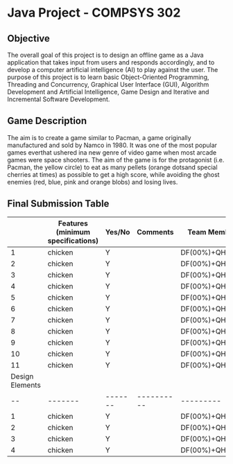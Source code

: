 # Java Project - COMPSYS 302

## Objective
The overall goal of this project is to design an offline game as a Java application that takes 
input from users and responds accordingly, and to develop a computer artificial intelligence 
(AI) to play against the user. The purpose of this project is to learn basic Object-Oriented 
Programming,  Threading and  Concurrency, Graphical User Interface (GUI), Algorithm Development 
and Artificial Intelligence, Game Design and Iterative and Incremental Software Development. 

## Game Description
The aim is to create a game similar to Pacman, a game originally manufactured and sold by 
Namco in 1980. It was one of the most popular games everthat ushered ina new genre of video 
game when most arcade games were space shooters. The aim of the game is for the protagonist 
(i.e. Pacman, the yellow circle) to eat as many pellets (orange dotsand special cherries at times) 
as possible to get a high score, while avoiding the ghost enemies (red, blue, pink and orange blobs) 
and losing lives.

## Final Submission Table
|   | Features (minimum specifications) | Yes/No | Comments | Team Members |
| --|-------|-------|----------| ---------|
| 1  | chicken | Y   |      |  DF(00%)+QH(00%)  |
| 2  | chicken | Y    |		|  DF(00%)+QH(00%)  |
| 3  | chicken | Y    |		|  DF(00%)+QH(00%)  |
| 4  | chicken | Y    |		|  DF(00%)+QH(00%)  |
| 5  | chicken | Y    |		|  DF(00%)+QH(00%)  |
| 6  | chicken | Y    |		|  DF(00%)+QH(00%)  |
| 7  | chicken | Y    |		|  DF(00%)+QH(00%)  |
| 8  | chicken | Y    |		|  DF(00%)+QH(00%)  |
| 9  | chicken | Y    |		|  DF(00%)+QH(00%)  |
| 10 | chicken | Y    |		|  DF(00%)+QH(00%)  |
| 11 | chicken | Y    |		|  DF(00%)+QH(00%)  |
|Design Elements|
| --|-------|-------|----------| ---------|
| 1  | chicken | Y    |		|  DF(00%)+QH(00%)  |
| 2  | chicken | Y    |		|  DF(00%)+QH(00%)  |
| 3  | chicken | Y    |		|  DF(00%)+QH(00%)  |
| 4  | chicken | Y    |		|  DF(00%)+QH(00%)  |
